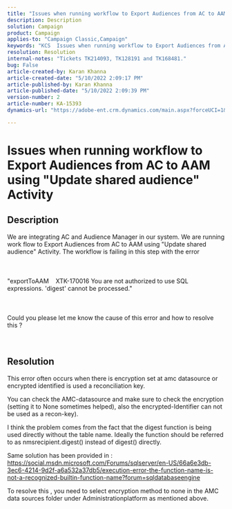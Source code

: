 ```yaml
---
title: "Issues when running workflow to Export Audiences from AC to AAM using \"Update shared audience\" Activity"
description: Description
solution: Campaign
product: Campaign
applies-to: "Campaign Classic,Campaign"
keywords: "KCS  Issues when running workflow to Export Audiences from AC to AAM using \"Update shared audience\" Activity"
resolution: Resolution
internal-notes: "Tickets TK214093, TK128191 and TK168481."
bug: False
article-created-by: Karan Khanna
article-created-date: "5/10/2022 2:09:17 PM"
article-published-by: Karan Khanna
article-published-date: "5/10/2022 2:09:39 PM"
version-number: 2
article-number: KA-15393
dynamics-url: "https://adobe-ent.crm.dynamics.com/main.aspx?forceUCI=1&pagetype=entityrecord&etn=knowledgearticle&id=e5701fc6-6ad0-ec11-a7b5-00224809c556"

---
```

# Issues when running workflow to Export Audiences from AC to AAM using "Update shared audience" Activity

## Description

We are integrating AC and Audience Manager in our system. We are running work flow to Export Audiences from AC to AAM using "Update shared audience" Activity. The workflow is failing in this step with the error <br><br><br><br>"exportToAAM    XTK-170016 You are not authorized to use SQL expressions. 'digest' cannot be processed."<br><br><br><br>Could you please let me know the cause of this error and how to resolve this ?<br><br><br>

## Resolution


This error often occurs when there is encryption set at amc datasource or encrypted identified is used a reconciliation key.


 You can check the AMC-datasource and make sure to check the encryption (setting it to None sometimes helped), also the encrypted-Identifier can not be used as a recon-key).


 I think the problem comes from the fact that the digest function is being used directly without the table name. Ideally the function should be referred to as nmsrecipient.digest() instead of digest() directly.


 Same solution has been provided in : https://social.msdn.microsoft.com/Forums/sqlserver/en-US/66a6e3db-3ec6-4214-9d2f-a6a532a37db5/execution-error-the-function-name-is-not-a-recognized-builtin-function-name?forum=sqldatabaseengine


 To resolve this , you need to select encryption method to none in the AMC data sources folder under Administrationplatform as mentioned above.
